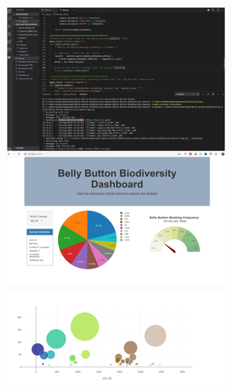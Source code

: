 




![Image](https://github.com/burrav93/Dataviz/blob/master/BellyButton_Heroku/runningonlocalserver.JPG)
![Image](https://github.com/burrav93/Dataviz/blob/master/BellyButton_Heroku/FinalImage1.JPG)


![Image](https://github.com/burrav93/Dataviz/blob/master/BellyButton_Heroku/FinalImage2.JPG)

